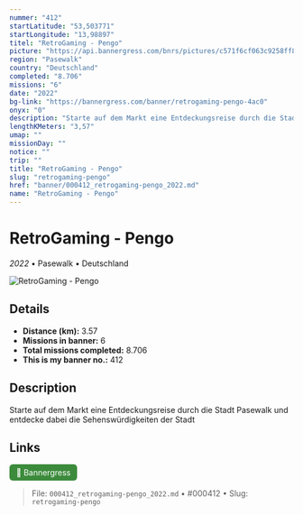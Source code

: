```yaml
---
nummer: "412"
startLatitude: "53,503771"
startLongitude: "13,98897"
titel: "RetroGaming - Pengo"
picture: "https://api.bannergress.com/bnrs/pictures/c571f6cf063c9258ff8e7bd9b804701a"
region: "Pasewalk"
country: "Deutschland"
completed: "8.706"
missions: "6"
date: "2022"
bg-link: "https://bannergress.com/banner/retrogaming-pengo-4ac0"
onyx: "0"
description: "Starte auf dem Markt eine Entdeckungsreise durch die Stadt Pasewalk und entdecke dabei die Sehenswürdigkeiten der Stadt"
lengthKMeters: "3,57"
umap: ""
missionDay: ""
notice: ""
trip: ""
title: "RetroGaming - Pengo"
slug: "retrogaming-pengo"
href: "banner/000412_retrogaming-pengo_2022.md"
name: "RetroGaming - Pengo"
---
```

# RetroGaming - Pengo

*2022* • Pasewalk • Deutschland

![RetroGaming - Pengo](https://api.bannergress.com/bnrs/pictures/c571f6cf063c9258ff8e7bd9b804701a)



## Details
- **Distance (km):** 3.57
- **Missions in banner:** 6
- **Total missions completed:** 8.706
- **This is my banner no.:** 412



## Description
Starte auf dem Markt eine Entdeckungsreise durch die Stadt Pasewalk und entdecke dabei die Sehenswürdigkeiten der Stadt



## Links
<a href="https://bannergress.com/banner/retrogaming-pengo-4ac0" target="_blank" style="display:inline-block;margin-right:8px;padding:6px 12px;background:#3c8b3c;color:#fff;text-decoration:none;border-radius:6px;">🔗 Bannergress</a>



> File: `000412_retrogaming-pengo_2022.md`
> • #000412
> • Slug: `retrogaming-pengo`
